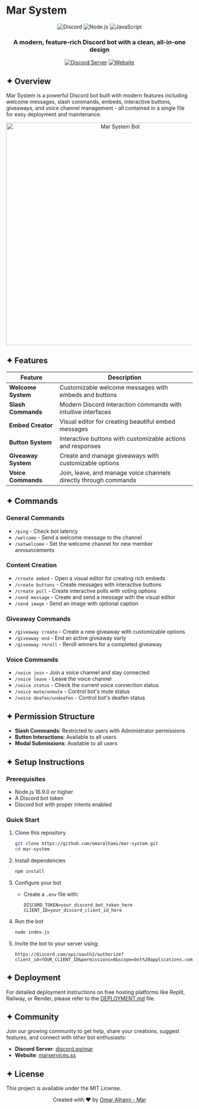 # Mar System

<div align="center">
  
  ![Discord](https://img.shields.io/badge/Discord-7289DA?style=for-the-badge&logo=discord&logoColor=white)
  ![Node.js](https://img.shields.io/badge/Node.js-43853D?style=for-the-badge&logo=node.js&logoColor=white)
  ![JavaScript](https://img.shields.io/badge/JavaScript-F7DF1E?style=for-the-badge&logo=javascript&logoColor=black)
  
  <h3>A modern, feature-rich Discord bot with a clean, all-in-one design</h3>
  
  <p>
    <a href="https://discord.gg/mar"><img src="https://img.shields.io/badge/Join_our_community-5865F2?style=for-the-badge&logo=discord&logoColor=white" alt="Discord Server"></a>
    <a href="https://marservices.ss"><img src="https://img.shields.io/badge/Visit_our_website-0088CC?style=for-the-badge&logo=web&logoColor=white" alt="Website"></a>
  </p>
  
</div>

## ✦ Overview

Mar System is a powerful Discord bot built with modern features including welcome messages, slash commands, embeds, interactive buttons, giveaways, and voice channel management - all contained in a single file for easy deployment and maintenance.

<div align="center">
  <img src="https://i.imgur.com/jQlQryX.png" alt="Mar System Bot" width="600">
</div>

## ✦ Features

| Feature | Description |
|---------|-------------|
| **Welcome System** | Customizable welcome messages with embeds and buttons |
| **Slash Commands** | Modern Discord interaction commands with intuitive interfaces |
| **Embed Creator** | Visual editor for creating beautiful embed messages |
| **Button System** | Interactive buttons with customizable actions and responses |
| **Giveaway System** | Create and manage giveaways with customizable options |
| **Voice Commands** | Join, leave, and manage voice channels directly through commands |

## ✦ Commands

### General Commands
- `/ping` - Check bot latency
- `/welcome` - Send a welcome message to the channel
- `/setwelcome` - Set the welcome channel for new member announcements

### Content Creation
- `/create embed` - Open a visual editor for creating rich embeds
- `/create buttons` - Create messages with interactive buttons
- `/create poll` - Create interactive polls with voting options
- `/send message` - Create and send a message with the visual editor
- `/send image` - Send an image with optional caption

### Giveaway Commands
- `/giveaway create` - Create a new giveaway with customizable options
- `/giveaway end` - End an active giveaway early
- `/giveaway reroll` - Reroll winners for a completed giveaway

### Voice Commands
- `/voice join` - Join a voice channel and stay connected
- `/voice leave` - Leave the voice channel
- `/voice status` - Check the current voice connection status
- `/voice mute/unmute` - Control bot's mute status
- `/voice deafen/undeafen` - Control bot's deafen status

## ✦ Permission Structure

- **Slash Commands**: Restricted to users with Administrator permissions
- **Button Interactions**: Available to all users
- **Modal Submissions**: Available to all users

## ✦ Setup Instructions

### Prerequisites
- Node.js 16.9.0 or higher
- A Discord bot token
- Discord bot with proper intents enabled

### Quick Start

1. Clone this repository
   ```bash
   git clone https://github.com/omaralhami/mar-system.git
   cd mar-system
   ```

2. Install dependencies
   ```bash
   npm install
   ```

3. Configure your bot
   - Create a `.env` file with:
     ```
     DISCORD_TOKEN=your_discord_bot_token_here
     CLIENT_ID=your_discord_client_id_here
     ```

4. Run the bot
   ```bash
   node index.js
   ```

5. Invite the bot to your server using:
   ```
   https://discord.com/api/oauth2/authorize?client_id=YOUR_CLIENT_ID&permissions=8&scope=bot%20applications.commands
   ```

## ✦ Deployment

For detailed deployment instructions on free hosting platforms like Replit, Railway, or Render, please refer to the [DEPLOYMENT.md](DEPLOYMENT.md) file.

## ✦ Community

Join our growing community to get help, share your creations, suggest features, and connect with other bot enthusiasts:

- **Discord Server**: [discord.gg/mar](https://discord.gg/mar)
- **Website**: [marservices.ss](https://marservices.ss)

## ✦ License

This project is available under the MIT License.

<div align="center">
  <p>Created with ♥ by <a href="https://github.com/omaralhami">Omar Alhami - Mar</a></p>
</div> 